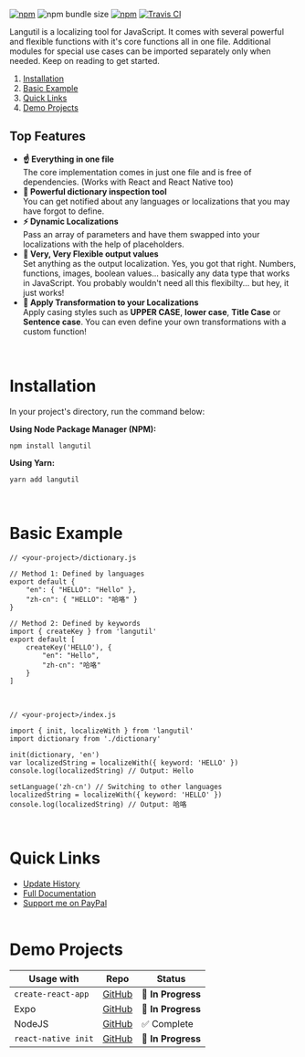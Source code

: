 [![npm](https://img.shields.io/npm/v/langutil.svg)](https://www.npmjs.com/package/langutil)
![npm bundle size](https://img.shields.io/bundlephobia/min/langutil.svg)
[![npm](https://img.shields.io/npm/dt/langutil.svg)](https://npm-stat.com/charts.html?package=langutil)
[![Travis CI](https://img.shields.io/travis/com/chin98edwin/langutil.svg)](https://travis-ci.com/chin98edwin/langutil)

Langutil is a localizing tool for JavaScript. It comes with several powerful and flexible functions with it's core functions all in one file. Additional modules for special use cases can be imported separately only when needed. Keep on reading to get started.

1. [Installation](#installation)
2. [Basic Example](#basic-example)
3. [Quick Links](#quick-links)
3. [Demo Projects](#demo-projects)

## Top Features

* **☝️ Everything in one file**<br/>The core implementation comes in just one file and is free of dependencies. (Works with React and React Native too)
* **📖 Powerful dictionary inspection tool**<br/>You can get notified about any languages or localizations that you may have forgot to define.
* **⚡️ Dynamic Localizations**<br/>Pass an array of parameters and have them swapped into your localizations with the help of placeholders.
* **💫 Very, Very Flexible output values**<br/>Set anything as the output localization. Yes, you got that right. Numbers, functions, images, boolean values... basically any data type that works in JavaScript. You probably wouldn't need all this flexibilty... but hey, it just works!
* **🦄 Apply Transformation to your Localizations**<br/>Apply casing styles such as **UPPER CASE**, **lower case**, **Title Case** or **Sentence case**. You can even define your own transformations with a custom function!

<br/>

# Installation
In your project's directory, run the command below:

**Using Node Package Manager (NPM):**

    npm install langutil

**Using Yarn:**

    yarn add langutil

<br/>

# Basic Example

    // <your-project>/dictionary.js

    // Method 1: Defined by languages
    export default {
        "en": { "HELLO": "Hello" },
        "zh-cn": { "HELLO": "哈咯" }
    }

    // Method 2: Defined by keywords
    import { createKey } from 'langutil'
    export default [
        createKey('HELLO'), {
            "en": "Hello",
            "zh-cn": "哈咯"
        }
    ]
<br/>

    // <your-project>/index.js

    import { init, localizeWith } from 'langutil'
    import dictionary from './dictionary'

    init(dictionary, 'en')
    var localizedString = localizeWith({ keyword: 'HELLO' })
    console.log(localizedString) // Output: Hello

    setLanguage('zh-cn') // Switching to other languages
    localizedString = localizeWith({ keyword: 'HELLO' })
    console.log(localizedString) // Output: 哈咯

<br/>

# Quick Links
* [Update History](https://github.com/chin98edwin/langutil/blob/master/docs/UpdateHistory.md)
* [Full Documentation](https://github.com/chin98edwin/langutil/blob/master/docs/Api.md)
* [Support me on PayPal](https://www.paypal.me/chin98edwin)
<br/><br/>

# Demo Projects

| Usage with | Repo | Status |
| --- | --- | --- |
| `create-react-app` | [GitHub](https://github.com/chin98edwin/langutil-demo-create-react-app) | 🔶 **In Progress** |
| Expo | [GitHub](https://github.com/chin98edwin/langutil-demo-expo) | 🔶 **In Progress** |
| NodeJS | [GitHub](https://github.com/chin98edwin/langutil-demo-node-js/) | ✅ Complete |
| `react-native init` | [GitHub](https://github.com/chin98edwin/langutil-demo-react-native-init) | 🔶 **In Progress** |

<br/><br/>